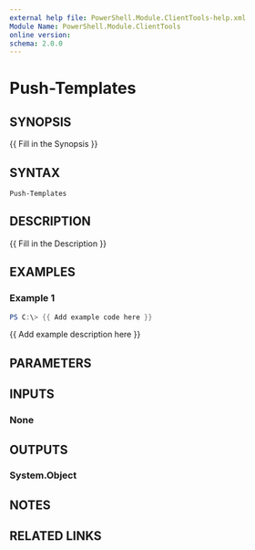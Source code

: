 ```yaml
---
external help file: PowerShell.Module.ClientTools-help.xml
Module Name: PowerShell.Module.ClientTools
online version:
schema: 2.0.0
---
```


# Push-Templates

## SYNOPSIS
{{ Fill in the Synopsis }}

## SYNTAX

```
Push-Templates
```

## DESCRIPTION
{{ Fill in the Description }}

## EXAMPLES

### Example 1
```powershell
PS C:\> {{ Add example code here }}
```

{{ Add example description here }}

## PARAMETERS

## INPUTS

### None

## OUTPUTS

### System.Object
## NOTES

## RELATED LINKS
